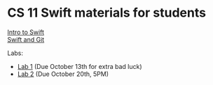 # CS 11 Swift materials for students

[Intro to Swift](intro_to_swift_tutorial.md)  
[Swift and Git](gitguide.md)

Labs:
 - [Lab 1](Lab1Writeup.md) (Due October 13th for extra bad luck)
 - [Lab 2](Lab2Writeup.md) (Due October 20th, 5PM)
